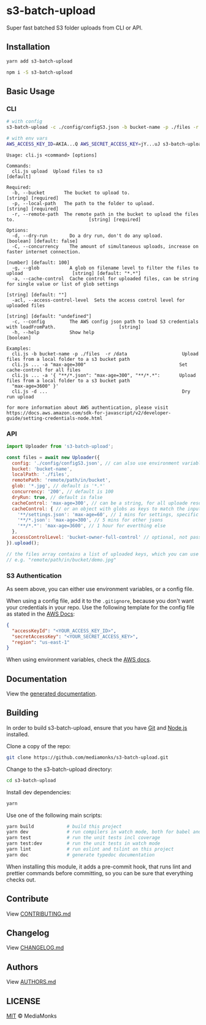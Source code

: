 # s3-batch-upload

Super fast batched S3 folder uploads from CLI or API.

## Installation

```sh
yarn add s3-batch-upload
```

```sh
npm i -S s3-batch-upload
```


## Basic Usage

### CLI

```sh
# with config
s3-batch-upload -c ./config/configS3.json -b bucket-name -p ./files -r remote/path/in/bucket

# with env vars
AWS_ACCESS_KEY_ID=AKIA...Q AWS_SECRET_ACCESS_KEY=jY...uJ s3-batch-upload -b bucket-name -p ./files -r remote/path/in/bucket -g "*.jpg -C 200 -d"
```

```
Usage: cli.js <command> [options]

Commands:
  cli.js upload  Upload files to s3                                                                            [default]

Required:
  -b, --bucket       The bucket to upload to.                                                        [string] [required]
  -p, --local-path   The path to the folder to upload.                                               [string] [required]
  -r, --remote-path  The remote path in the bucket to upload the files to.                           [string] [required]

Options:
  -d, --dry-run        Do a dry run, don't do any upload.                                     [boolean] [default: false]
  -C, --concurrency    The amount of simultaneous uploads, increase on faster internet connection.
                                                                                                 [number] [default: 100]
  -g, --glob           A glob on filename level to filter the files to upload                  [string] [default: "*.*"]
  -a, --cache-control  Cache control for uploaded files, can be string for single value or list of glob settings
                                                                                                  [string] [default: ""]
  -acl, --access-control-level  Sets the access control level for uploaded files
                                                                                                  [string] [default: "undefined"]
  -c, --config         The AWS config json path to load S3 credentials with loadFromPath.                       [string]
  -h, --help           Show help                                                                               [boolean]

Examples:
  cli.js -b bucket-name -p ./files  -r /data                    Upload files from a local folder to a s3 bucket path
  cli.js ... -a "max-age=300"                                  Set cache-control for all files
  cli.js ... -a '{ "**/*.json": "max-age=300", "**/*.*":       Upload files from a local folder to a s3 bucket path
  "max-age=3600" }'
  cli.js -d ...                                                 Dry run upload

for more information about AWS authentication, please visit
https://docs.aws.amazon.com/sdk-for-javascript/v2/developer-guide/setting-credentials-node.html

```

### API
```js
import Uploader from 's3-batch-upload';

const files = await new Uploader({
  config: './config/configS3.json', // can also use environment variables
  bucket: 'bucket-name',
  localPath: './files',
  remotePath: 'remote/path/in/bucket',
  glob: '*.jpg', // default is '*.*'
  concurrency: '200', // default is 100
  dryRun: true, // default is false
  cacheControl: 'max-age=300', // can be a string, for all uploade resources
  cacheControl: { // or an object with globs as keys to match the input path
    '**/settings.json': 'max-age=60', // 1 mins for settings, specific matches should go first
    '**/*.json': 'max-age=300', // 5 mins for other jsons
    '**/*.*': 'max-age=3600', // 1 hour for everthing else
  },
  accessControlLevel: 'bucket-owner-full-control' // optional, not passed if undefined. - available options - "private"|"public-read"|"public-read-write"|"authenticated-read"|"aws-exec-read"|"bucket-owner-read"|"bucket-owner-full-control"
}).upload();

// the files array contains a list of uploaded keys, which you can use to build up the S3 urls.
// e.g. "remote/path/in/bucket/demo.jpg"
```

### S3 Authentication

As seem above, you can either use environment variables, or a config file.

When using a config file, add it to the `.gitignore`, because you don't want your credentials
in your repo. Use the following template for the config file as stated in the [AWS Docs](https://docs.aws.amazon.com/sdk-for-javascript/v2/developer-guide/loading-node-credentials-json-file.html):

```json
{
  "accessKeyId": "<YOUR_ACCESS_KEY_ID>",
  "secretAccessKey": "<YOUR_SECRET_ACCESS_KEY>",
  "region": "us-east-1"
}
```

When using environment variables, check the [AWS docs](https://docs.aws.amazon.com/sdk-for-javascript/v2/developer-guide/loading-node-credentials-environment.html).

## Documentation

View the [generated documentation](http://mediamonks.github.io/s3-batch-upload/).


## Building

In order to build s3-batch-upload, ensure that you have [Git](http://git-scm.com/downloads)
and [Node.js](http://nodejs.org/) installed.

Clone a copy of the repo:
```sh
git clone https://github.com/mediamonks/s3-batch-upload.git
```

Change to the s3-batch-upload directory:
```sh
cd s3-batch-upload
```

Install dev dependencies:
```sh
yarn
```

Use one of the following main scripts:
```sh
yarn build            # build this project
yarn dev              # run compilers in watch mode, both for babel and typescript
yarn test             # run the unit tests incl coverage
yarn test:dev         # run the unit tests in watch mode
yarn lint             # run eslint and tslint on this project
yarn doc              # generate typedoc documentation
```

When installing this module, it adds a pre-commit hook, that runs lint and prettier commands
before committing, so you can be sure that everything checks out.


## Contribute

View [CONTRIBUTING.md](./CONTRIBUTING.md)


## Changelog

View [CHANGELOG.md](./CHANGELOG.md)


## Authors

View [AUTHORS.md](./AUTHORS.md)


## LICENSE

[MIT](./LICENSE) © MediaMonks


